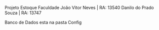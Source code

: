Projeto Estoque Faculdade
João Vitor Neves | RA: 13540
Danilo do Prado Souza | RA: 13747

Banco de Dados esta na pasta Config
